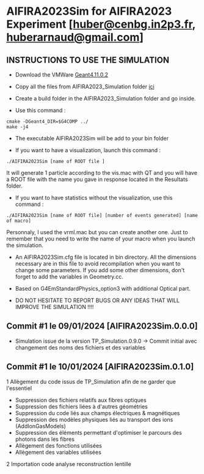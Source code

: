# AIFIRA2023Sim for AIFIRA2023 Experiment [huber@cenbg.in2p3.fr, huberarnaud@gmail.com]

## INSTRUCTIONS TO USE THE SIMULATION
- Download the VMWare [Geant4.11.0.2](https://heberge.lp2ib.in2p3.fr/G4VM/index.html)

- Copy all the files from AIFIRA2023_Simulation folder [ici](https://github.com/ahuber33/AIFIRA2023_Simulation)

- Create a build folder in the AIFIRA2023_Simulation folder and go inside.

- Use this command : 
```
cmake -DGeant4_DIR=$G4COMP ../
make -j4
```

- The executable AIFIRA2023Sim will be add to your bin folder

- If you want to have a visualization, launch this command : 
```
./AIFIRA2023Sim [name of ROOT file ]
```  
It will generate 1 particle according to the vis.mac with QT and you will have a ROOT file with the name you gave in response located in the Resultats folder.

- If you want to have statistics without the visualization, use this command : 
```
./AIFIRA2023Sim [name of ROOT file] [number of events generated] [name of macro]
```  
Personnaly, I used the vrml.mac but you can create another one. Just to remember that you need to write the name of your macro when you launch the simulation.

- An AIFIRA2023Sim.cfg file is located in bin directory. All the dimensions necessary are in this file to avoid recompilation when you want to change some parameters. If you add some other dimensions, don't forget to add the variables in Geometry.cc.

- Based on G4EmStandardPhysics_option3 with additional Optical part.

- DO NOT HESITATE TO REPORT BUGS OR ANY IDEAS THAT WILL IMPROVE THE SIMULATION !!!!
  
  

## Commit #1 le 09/01/2024 [AIFIRA2023Sim.0.0.0]
- Simulation issue de la version TP_Simulation.0.9.0 -> Commit initial avec changement des noms des fichiers et des variables

## Commit #1 le 10/01/2024 [AIFIRA2023Sim.0.1.0]
1 Allègement du code issus de TP_Simulation afin de ne garder que l'essentiel 
- Suppression des fichiers relatifs aux fibres optiques
- Suppression des fichiers liées à d'autres géométries
- Suppression du code liés aux champs électriques & magnétiques
- Suppression des modèles physiques liés au transport des ions (AddIonGasModels)
- Suppression des éléments permettant d'optimiser le parcours des photons dans les fibres
- Allègement des fonctions utilisées
- Allègement des variables utilisées

2 Importation code analyse reconstruction lentille